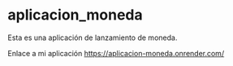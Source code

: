 # aplicacion_moneda

Esta es una aplicación de lanzamiento de moneda.

Enlace a mi aplicación
https://aplicacion-moneda.onrender.com/